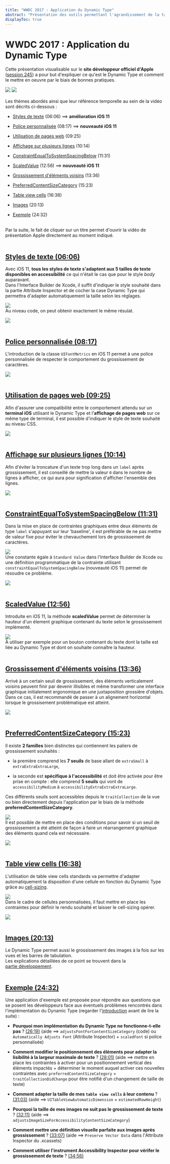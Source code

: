 ```yaml
---
title: "WWDC 2017 : Application du Dynamic Type"
abstract: "Présentation des outils permettant l'agrandissement de la taille du texte dans une application iOS"
displayToc: true
---
```


# WWDC 2017 : Application du Dynamic Type

Cette présentation visualisable sur le **site développeur officiel d'Apple** ([session 245](https://developer.apple.com/videos/play/wwdc2017/245/)) a pour but d'expliquer ce qu'est le <span lang="en">Dynamic Type</span> et comment le mettre en oeuvre par le biais de bonnes pratiques.

![](../../../../images/iOSdev/wwdc17-logo.png)
![](../../../../images/iOSdev/wwdc17-245.png)
<br><br>Les thèmes abordés ainsi que leur référence temporelle au sein de la vidéo sont décrits ci-dessous&nbsp;:

- [Styles de texte](#styles-de-texte-0606) (06:06) ⟹ **amélioration iOS 11**

- [Police personnalisée](#police-personnalisee-0817) (08:17) ⟹ **nouveauté iOS 11**

- [Utilisation de pages web](#utilisation-de-pages-web-0925) (09:25)

- [Affichage sur plusieurs lignes](#affichage-sur-plusieurs-lignes-1014) (10:14)

- [ConstraintEqualToSystemSpacingBelow](#constraintequaltosystemspacingbelow-1131) (11:31)

- [ScaledValue](#scaledvalue-1256) (12:56) ⟹ **nouveauté iOS 11**

- [Grossissement d'éléments voisins](#grossissement-delements-voisins-1336) (13:36)

- [PreferredContentSizeCategory](#preferredcontentsizecategory-1523) (15:23)

- [Table view cells](#table-view-cells-1638) (16:38)

- [Images](#images-2013) (20:13)

- [Exemple](#exemple-2432) (24:32)

<br>Par la suite, le fait de cliquer sur un titre permet d'ouvrir la vidéo de présentation <span lang="en">Apple</span> directement au moment indiqué.
<br><br>
## [Styles de texte (06:06)](https://developer.apple.com/videos/play/wwdc2017/245/?time=366)
Avec iOS 11, **tous les styles de texte s'adaptent aux 5 tailles de texte disponibles en accessibilité** ce qui n'était le cas que pour le style *body* auparavant.
<br>Dans l'<span lang="en">Interface Builder</span> de Xcode, il suffit d'indiquer le style souhaité dans la partie <span lang="en">Attribute Inspector</span> et de cocher la case <span lang="en">Dynamic Type</span> qui permettra d'adapter automatiquement la taille selon les réglages.

![](../../../../images/iOSdev/wwdc17-245-TextStyle_1.png)
<br>Au niveau code, on peut obtenir exactement le même résulat.

![](../../../../images/iOSdev/wwdc17-245-TextStyle_2.png)
<br><br>
## [Police personnalisée (08:17)](https://developer.apple.com/videos/play/wwdc2017/245/?time=497)
L'introduction de la classe `UIFontMetrics` en iOS 11 permet à une police personnalisée de respecter le comportement du grossissement de caractères.

![](../../../../images/iOSdev/wwdc17-245-CustomFonts.png)
<br><br>
## [Utilisation de pages web (09:25)](https://developer.apple.com/videos/play/wwdc2017/245/?time=565)
Afin d'assurer une compatibilité entre le comportement attendu sur un **terminal iOS** utilisant le <span lang="en">Dynamic Type</span> et l'**affichage de pages web** sur ce même type de terminal, il est possible d'indiquer le style de texte souhaité au niveau CSS.

![](../../../../images/iOSdev/wwdc17-245-WebViews.png)
<br><br>
## [Affichage sur plusieurs lignes (10:14)](https://developer.apple.com/videos/play/wwdc2017/245/?time=614)
Afin d'éviter la troncature d'un texte trop long dans un `label` après grossissement, il est conseillé de mettre la valeur `0` dans le nombre de lignes à afficher, ce qui aura pour signification d'afficher l'ensemble des lignes.

![](../../../../images/iOSdev/wwdc17-245-WrapToMultipleLines.png)
<br><br>
## [ConstraintEqualToSystemSpacingBelow (11:31)](https://developer.apple.com/videos/play/wwdc2017/245/?time=691)
Dans la mise en place de contraintes graphiques entre deux éléments de type `label` s'appuyant sur leur 'baseline', il est préférable de ne pas mettre de valeur fixe pour éviter le chevauchement lors de grossissement de caractères.

![](../../../../images/iOSdev/wwdc17-245-AutoLayoutsystemSpacingConstraints_1.png)
<br>Une constante égale à `Standard Value` dans l'<span lang="en">Interface Builder</span> de Xcode ou une définition programmatique de la contrainte utilisant `constraintEqualToSystemSpacingBelow` (nouveauté iOS 11) permet de résoudre ce problème.

![](../../../../images/iOSdev/wwdc17-245-AutoLayoutsystemSpacingConstraints_2.png)
<br><br>
## [ScaledValue (12:56)](https://developer.apple.com/videos/play/wwdc2017/245/?time=776)
Introduite en iOS 11, la méthode **scaledValue** permet de déterminer la hauteur d'un élement graphique contenant du texte selon le grossissement implémenté.

![](../../../../images/iOSdev/wwdc17-245-ScaledValue.png)
<br>À utiliser par exemple pour un bouton contenant du texte dont la taille est liée au <span lang="en">Dynamic Type</span> et dont on souhaite connaître la hauteur.
<br><br>
## [Grossissement d'éléments voisins (13:36)](https://developer.apple.com/videos/play/wwdc2017/245/?time=816)
Arrivé à un certain seuil de grossissement, des éléments verticalement voisins peuvent finir par devenir illisibles et même transformer une interface graphique initialement ergonomique en une juxtaposition grossière d'objets.
<br>Dans ce cas, il est recommandé de passer à un alignement horizontal lorsque le grossisement problématique est atteint.

![](../../../../images/iOSdev/wwdc17-245-SideBySideText.png)
<br><br>
## [PreferredContentSizeCategory (15:23)](https://developer.apple.com/videos/play/wwdc2017/245/?time=923)
Il existe **2 familles** bien distinctes qui contiennent les paliers de grossissement souhaités&nbsp;:

- la première comprend les **7 seuils** de base allant de `extraSmall` à `extraExtraExtraLarge`,

- la seconde est **spécifique à l'accessibilité** et doit être activée pour être prise en compte : elle comprend **5 seuils** qui vont de `accessibilityMedium` à `accessibilityExtraExtraExtraLarge`.

Ces différents seuils sont accessibles depuis le `traitCollection` de la vue ou bien directement depuis l'application par le biais de la méthode **preferredContentSizeCategory**.

![](../../../../images/iOSdev/wwdc17-245-PreferredContentSizeCategory_1.png)
<br>Il est possible de mettre en place des conditions pour savoir si un seuil de grossissement a été atteint de façon à faire un réarrangement graphique des éléments quand cela est nécessaire.

![](../../../../images/iOSdev/wwdc17-245-PreferredContentSizeCategory_2.png)
<br><br>
## [Table view cells (16:38)](https://developer.apple.com/videos/play/wwdc2017/245/?time=998)
L'utilisation de <span lang="en">table view cells</span> standards va permettre d'adapter automatiquement la disposition d'une cellule en fonction du <span lang="en">Dynamic Type</span> grâce au [cell-sizing](https://developer.apple.com/videos/play/wwdc2017/245/?time=1058).

![](../../../../images/iOSdev/wwdc17-245-TableViews_1.png)
<br>Dans le cadre de cellules personnalisées, il faut mettre en place les contraintes pour définir le rendu souhaité et laisser le <span lang="en">cell-sizing</span> opérer.

![](../../../../images/iOSdev/wwdc17-245-TableViews_2.png)
<br><br>
## [Images (20:13)](https://developer.apple.com/videos/play/wwdc2017/245/?time=1213)
Le <span lang="en">Dynamic Type</span> permet aussi le grossissement des images à la fois sur les vues et les barres de tabulation.
<br>Les explications détaillées de ce point se trouvent dans la [partie&nbsp;développement](../../../developpement#taille-des-elements-graphiques).
<br><br>
## [Exemple (24:32)](https://developer.apple.com/videos/play/wwdc2017/245/?time=1472)
Une application d'exemple est proposée pour répondre aux questions que se posent les développeurs face aux éventuels problèmes rencontrés dans l'implémentation du <span lang="en">Dynamic Type</span> (regarder l'[introduction](https://developer.apple.com/videos/play/wwdc2017/245/?time=1506) avant de lire la suite)&nbsp;:

- **Pourquoi mon implémentation du <span lang="en">Dynamic Type</span> ne fonctionne-t-elle pas** ? [(26:19)](https://developer.apple.com/videos/play/wwdc2017/245/?time=1579)
(aide ⟹ <span lang="en">`adjustsFontForContentSizeCategory`</span> (code) ou <span lang="en">`Automatically Adjusts Font`</span> (<span lang="en">Attribute Inspector</span>) + <span lang="en">`scaledFont`</span> si police personnalisée)

- **Comment modifier le positionnement des éléments pour adapter la lisibilité à la largeur maximale de texte** ? [(28:01)](https://developer.apple.com/videos/play/wwdc2017/245/?time=1681)
(aide ⟹ mettre en place les contraintes à activer pour un positionnement vertical des éléments impactés + déterminer le moment auquel activer ces nouvelles contraintes avec <span lang="en">`preferredContentSizeCategory`</span> + <span lang="en">`traitCollectionDidChange`</span> pour être notifié d'un changement de taille de texte)

- **Comment adapter la taille de mes <span lang="en">`table view cells`</span> à leur contenu** ? [(31:03)](https://developer.apple.com/videos/play/wwdc2017/245/?time=1863)
(aide ⟹ <span lang="en">`UITableViewAutomaticDimension`</span> + <span lang="en">`estimatedRowHeight`</span>)

- **Pourquoi la taille de mes images ne suit pas le grossissement de texte** ? [(32:11)](https://developer.apple.com/videos/play/wwdc2017/245/?time=1931)
(aide ⟹ <span lang="en">`adjustsImageSizeForAccessibilityContentSizeCategory`</span>)

- **Comment mettre une définition visuelle parfaite aux images après grossissement** ? [(33:07)](https://developer.apple.com/videos/play/wwdc2017/245/?time=1987)
(aide ⟹ <span lang="en">`Preserve Vector Data`</span> dans l'<span lang="en">Attribute Inspector</span> du .xcassets)

- **Comment utiliser l'instrument <span lang="en">Accessibility Inspector</span> pour vérifer le grossissement de texte** ? [(34:56)](https://developer.apple.com/videos/play/wwdc2017/245/?time=2096)
